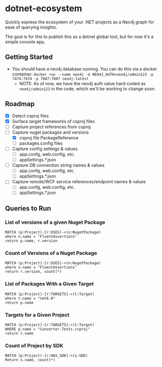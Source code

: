 # dotnet-ecosystem

Quickly express the ecosystem of your .NET projects as a Neo4j graph for ease of querying insights.

The goal is for this to publish this as a dotnet global tool, but for now it's a simple console app.

## Getting Started

* You should have a neo4j database running. You can do this via a docker container: `docker run --name neo4j -e NEO4J_AUTH=neo4j/admin123 -p 7474:7474 -p 7687:7687 neo4j:latest`
  * NOTE: As of now, we have the neo4j auth value hard-coded as `neo4j/admin123` in the code, which we'll be working to change soon.

## Roadmap

* [X] Detect csproj files
* [X] Surface target frameworks of csproj files
* [ ] Capture project references from csproj
* [ ] Capture nuget packages and versions
  * [X] csproj file PackageReference
  * [ ] packages.config files
* [ ] Capture config settings & values
  * [ ] app.confg, web.config, etc.
  * [ ] appSettings.*.json
* [ ] Capture DB connection string names & values
  * [ ] app.confg, web.config, etc.
  * [ ] appSettings.*.json
* [ ] Capture remote/WCF service references/endpoint names & values
  * [ ] app.confg, web.config, etc.
  * [ ] appSettings.*.json

## Queries to Run

### List of versions of a given Nuget Package 

```cypher
MATCH (p:Project)-[r:USES]->(n:NugetPackage)
where n.name = "FluentAssertions"
return p.name, r.version
```

### Count of Versions of a Nuget Package

```cypher
MATCH (p:Project)-[r:USES]->(n:NugetPackage)
where n.name = "FluentAssertions"
return r.version, count(*)
```

### List of Packages With a Given Target

```cypher
MATCH (p:Project)-[r:TARGETS]->(t:Target)
where t.name = "net6.0"
return p.name
```

### Targets for a Given Project

```cypher
MATCH (p:Project)-[r:TARGETS]->(t:Target)
WHERE p.name = "Converter.Tests.csproj"
return t.name
```

### Count of Project by SDK

```cypher
MATCH (p:Project)-[r:HAS_SDK]->(s:SDK)
Return s.name, count(*)
```